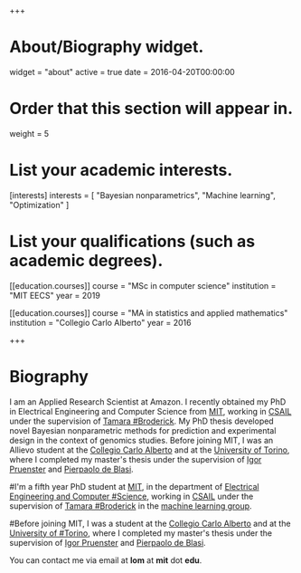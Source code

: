 +++
# About/Biography widget.
widget = "about"
active = true
date = 2016-04-20T00:00:00

# Order that this section will appear in.
weight = 5

# List your academic interests.
[interests]
  interests = [
    "Bayesian nonparametrics",
    "Machine learning",
    "Optimization"
  ]

# List your qualifications (such as academic degrees).

[[education.courses]]
  course = "MSc in computer science"
  institution = "MIT EECS"
  year = 2019 

[[education.courses]]
  course = "MA in statistics and applied mathematics"
  institution = "Collegio  Carlo Alberto"
  year = 2016

 
+++

# Biography

I am an Applied Research Scientist at Amazon. I recently obtained my PhD in Electrical Engineering and Computer Science from [MIT](http://www.mit.edu/), working in [CSAIL](https://www.csail.mit.edu/) under the supervision of [Tamara #Broderick](http://www.tamarabroderick.com/). My PhD thesis developed novel Bayesian nonparametric methods for prediction and experimental design in the context of genomics studies. Before joining MIT, I was an Allievo student at the [Collegio Carlo Alberto](https://www.carloalberto.org/) and at the [University of Torino](https://www.unito.it/), where I completed my master's thesis under the supervision of [Igor Pruenster](http://mypage.unibocconi.eu/igorpruenster/) and [Pierpaolo de Blasi](https://sites.google.com/a/carloalberto.org/pdeblasi/home).

#I'm a fifth year PhD student at [MIT](http://www.mit.edu/), in the department of [Electrical Engineering and Computer #Science](https://www.eecs.mit.edu/), working in [CSAIL](https://www.csail.mit.edu/) under the supervision of [Tamara #Broderick](http://www.tamarabroderick.com/) in the [machine learning group](http://machinelearning.mit.edu/).

#Before joining MIT, I was a student at the [Collegio Carlo Alberto](https://www.carloalberto.org/) and at the [University of #Torino](https://www.unito.it/), where I completed my master's thesis under the supervision of [Igor Pruenster](http://#mypage.unibocconi.eu/igorpruenster/) and [Pierpaolo de Blasi](https://sites.google.com/a/carloalberto.org/pdeblasi/#home).


You can contact me via email at **lom** at **mit** dot **edu**.
